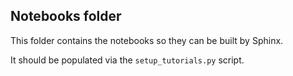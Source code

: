 ## Notebooks folder

This folder contains the notebooks so they can be built by Sphinx. 

It should be populated via the `setup_tutorials.py` script.
